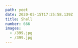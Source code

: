 ```yaml
---
path: yeet
date: 2020-05-15T17:25:58.139Z
title: Shell
number: 666
images:
  - /399.jpg
  - /399.jpg
---
```

